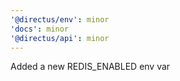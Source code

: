 ```yaml
---
'@directus/env': minor
'docs': minor
'@directus/api': minor
---
```


Added a new REDIS_ENABLED env var
